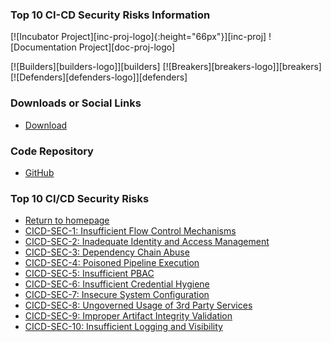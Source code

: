 ### Top 10 CI-CD Security Risks Information
[![Incubator Project][inc-proj-logo]{:height="66px"}][inc-proj]
![Documentation Project][doc-proj-logo]

[![Builders][builders-logo]][builders]
[![Breakers][breakers-logo]][breakers]
[![Defenders][defenders-logo]][defenders]

### Downloads or Social Links
* [Download](#)

### Code Repository
* [GitHub](https://github.com/OWASP/www-project-top-10-ci-cd-security-risks/blob/main/index.md)

### Top 10 CI/CD Security Risks
- [Return to homepage](/www-project-top-10-ci-cd-security-risks)
- [CICD-SEC-1: Insufficient Flow Control Mechanisms](CICD-SEC-01-Insufficient-Flow-Control-Mechanisms)
- [CICD-SEC-2: Inadequate Identity and Access Management](CICD-SEC-02-Inadequate-Identity-And-Access-Management)
- [CICD-SEC-3: Dependency Chain Abuse](CICD-SEC-03-Dependency-Chain-Abuse)
- [CICD-SEC-4: Poisoned Pipeline Execution](CICD-SEC-04-Poisoned-Pipeline-Execution)
- [CICD-SEC-5: Insufficient PBAC](CICD-SEC-05-Insufficient-PBAC)
- [CICD-SEC-6: Insufficient Credential Hygiene](CICD-SEC-06-Insufficient-Credential-Hygiene)
- [CICD-SEC-7: Insecure System Configuration](CICD-SEC-07-Insecure-System-Configuration)
- [CICD-SEC-8: Ungoverned Usage of 3rd Party Services](CICD-SEC-08-Ungoverned-Usage-of-3rd-Party-Services)
- [CICD-SEC-9: Improper Artifact Integrity Validation](CICD-SEC-09-Improper-Artifact-Integrity-Validation)
- [CICD-SEC-10: Insufficient Logging and Visibility](CICD-SEC-10-Insufficient-Logging-And-Visibility)